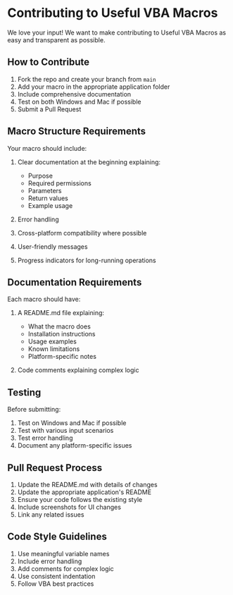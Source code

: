 # Contributing to Useful VBA Macros

We love your input! We want to make contributing to Useful VBA Macros as easy and transparent as possible.

## How to Contribute

1. Fork the repo and create your branch from `main`
2. Add your macro in the appropriate application folder
3. Include comprehensive documentation
4. Test on both Windows and Mac if possible
5. Submit a Pull Request

## Macro Structure Requirements

Your macro should include:

1. Clear documentation at the beginning explaining:
   - Purpose
   - Required permissions
   - Parameters
   - Return values
   - Example usage

2. Error handling
3. Cross-platform compatibility where possible
4. User-friendly messages
5. Progress indicators for long-running operations

## Documentation Requirements

Each macro should have:

1. A README.md file explaining:
   - What the macro does
   - Installation instructions
   - Usage examples
   - Known limitations
   - Platform-specific notes

2. Code comments explaining complex logic

## Testing

Before submitting:

1. Test on Windows and Mac if possible
2. Test with various input scenarios
3. Test error handling
4. Document any platform-specific issues

## Pull Request Process

1. Update the README.md with details of changes
2. Update the appropriate application's README
3. Ensure your code follows the existing style
4. Include screenshots for UI changes
5. Link any related issues

## Code Style Guidelines

1. Use meaningful variable names
2. Include error handling
3. Add comments for complex logic
4. Use consistent indentation
5. Follow VBA best practices
